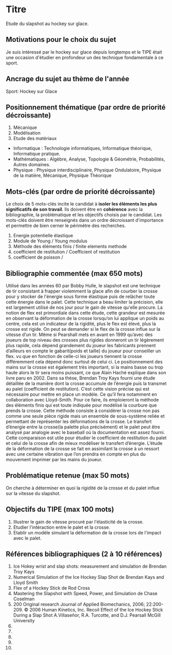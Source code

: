 # Titre 
Etude du slapshot au hockey sur glace.
## Motivations pour le choix du sujet
Je suis intéressé par le hockey sur glace depuis longtemps et le TIPE était une occasion d'étudier en profondeur un des technique fondamentale à ce sport. 


## Ancrage du sujet au thème de l'année
Sport: Hockey sur Glace

## Positionnement thématique (par ordre de priorité décroissante)

1. Mécanique 
2. Modélisation
3. Etude des matériaux

- Informatique : Technologie informatiques, Informatique théorique, Informatique pratique.
- Mathématiques : Algèbre, Analyse, Topologie & Géométrie, Probabilités, Autres domaines.
- Physique : Physique interdisciplinaire, Physique Ondulatoire, Physique de la matière, Mécanique, Physique Théorique


## Mots-clés (par ordre de priorité décroissante)

Le choix de 5 mots-clés incite le candidat à **isoler les éléments les plus significatifs de son travail**. Ils doivent être en **cohérence** avec la bibliographie, la problématique et les objectifs choisis par le candidat. Les mots-clés doivent être renseignés dans un ordre décroissant d'importance et permettre de bien cerner le périmètre des recherches.

1. Energie potentielle élastique 
2. Module de Young / Young modulus
3. Méthode des éléments finis / finite elements methode
4. coefficient de restitution / Coefficient of restitution
5. coefficient de poisson / 


## Bibliographie commentée (max 650 mots)

Utilisé dans les années 60 par Bobby Hulle, le slapshot est une technique de tir consistant à frapper violemment la glace afin de courber la crosse pour y stocker de l'énergie sous forme élastique puis de relâcher toute cette énergie dans le palet. Cette technique a beau limiter la précision, elle est largement utilisé de nos jour pour le gain de vitesse qu'elle procure.
La notion de flex est primordiale dans cette étude, cette grandeur est mesurée en observant la déformation de la crosse lorsqu’on lui applique un poids au centre, cela est un indicateur de la rigidité, plus le flex est élevé, plus la crosse est rigide.
On peut se demander si le flex de la crosse influe sur la vitesse d’un tir. Même si Pearshall mets en avant en 1999 qu’avec des joueurs de top niveau des crosses plus rigides donneront un tir légèrement plus rapide, cela dépend grandement du joueur les fabricants prennent d’ailleurs en compte le gabarit(poids et taille) du joueur pour conseiller un flex. vu que en fonction de celle-ci les joueurs tiennent la crosse différemment cela dépend donc surtout de celui ci. 
Le positionnement des mains sur la crosse est également très important, si la mains basse ou trop haute alors le tir sera moins puissant, ce que Alain Haché explique dans son livre paru en 2002.
Dans sa thèse, Brendan Troy Kays  fourni une étude détaillée de la manière dont la crosse accumule de l’énergie puis la transmet au palet (coefficient de restitution). C’est cette vision précise qui est nécessaire pour mettre en place un modèle.  Ce qu’il fera notamment en collaboration avec Lloyd-Smith. Pour ce faire, ils emploieront la méthode des éléments finis qui est toute indiquée pour modélisé la courbure que prends la crosse. Cette méthode consiste à considérer la crosse non pas comme une seule pièce rigide mais un ensemble de sous-système reliée et permettant de représenter les déformations de la crosse.
Le transfert d’énergie entre la crosse(la palette plus précisément) et le palet peut être analysé par analogie avec le baseball où la documentation est assez fourni. Cette comparaison est utile pour étudier le coefficient de restitution du palet et celui de la crosse afin de mieux modéliser le transfert d’énergie. L’étude de la déformation de la crosse se fait en assimilant la crosse à un ressort avec une  certaine vibration que l’on prendra en compte en plus du mouvement imprimer par les mains du joueur.


## Problématique retenue (max 50 mots)
On cherche à déterminer en quoi la rigidité de la crosse et du palet influe sur la vitesse du slapshot.

## Objectifs du TIPE (max 100 mots)

1. Illustrer le gain de vitesse procuré par l'élasticité de la crosse.
2. Etudier l'intéraction entre le palet et la crosse.
3. Etablir un modéle simulant la déformation de la crosse lors de l'impact avec le palet.


## Références bibliographiques (2 à 10 références)

1. Ice Hokey wrist and slap shots: measurement and simulation de Brendan Troy Kays
2. Numerical Simulation of the Ice Hockey Slap Shot de Brendan Kays and Lloyd Smith
3. Flex of a Hockey Stick de Rod Cross
4. Mastering the Slapshot with Speed, Power, and Simulation  de Chase Coselman 
5. 200
Original research
Journal of Applied Biomechanics, 2006; 22:200-209. © 2006 Human Kinetics, Inc.
Recoil Effect of the Ice Hockey Stick During a Slap Shot
A.Villaseñor, R.A. Turcotte, and D.J. Pearsall
McGill University
6. 
7. 
8. 
9. 
10. 

